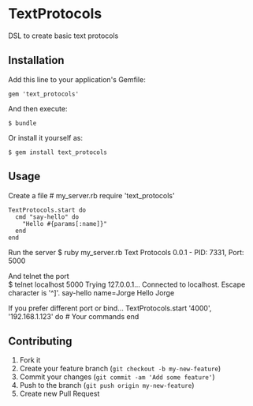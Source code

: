 # TextProtocols

DSL to create basic text protocols

## Installation

Add this line to your application's Gemfile:

    gem 'text_protocols'

And then execute:

    $ bundle

Or install it yourself as:

    $ gem install text_protocols

## Usage

Create a file
    # my_server.rb
    require 'text_protocols'

    TextProtocols.start do
      cmd "say-hello" do
        "Hello #{params[:name]}"
      end
    end

Run the server
    $ ruby my_server.rb
    Text Protocols 0.0.1 - PID: 7331, Port: 5000

And telnet the port    
    $ telnet localhost 5000
    Trying 127.0.0.1...
    Connected to localhost.
    Escape character is '^]'.
    say-hello name=Jorge
    Hello Jorge

If you prefer different port or bind...
    TextProtocols.start '4000', '192.168.1.123' do
       # Your commands
    end

## Contributing

1. Fork it
2. Create your feature branch (`git checkout -b my-new-feature`)
3. Commit your changes (`git commit -am 'Add some feature'`)
4. Push to the branch (`git push origin my-new-feature`)
5. Create new Pull Request
